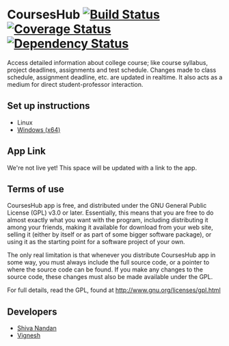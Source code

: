 # CoursesHub [![Build Status](https://travis-ci.org/seekshiva/courses.png)](https://travis-ci.org/seekshiva/courses) [![Coverage Status](https://coveralls.io/repos/seekshiva/courses/badge.png)](https://coveralls.io/r/seekshiva/courses) [![Dependency Status](https://gemnasium.com/seekshiva/courses.png)](https://gemnasium.com/seekshiva/courses)

Access detailed information about college course; like course syllabus, project deadlines, assignments and test schedule. Changes made to class schedule, assignment deadline, etc. are updated in realtime. It also acts as a medium for direct student-professor interaction.

## Set up instructions

* Linux
* [Windows (x64)](https://github.com/seekshiva/courses/wiki/Setup-on-Windows-\(x64\))

## App Link

We're not live yet! This space will be updated with a link to the app.

## Terms of use

CoursesHub app is free, and distributed under the GNU General Public License (GPL) v3.0 or later. Essentially, this means that you are free to do almost exactly what you want with the program, including distributing it among your friends, making it available for download from your web site, selling it (either by itself or as part of some bigger software package), or using it as the starting point for a software project of your own.

The only real limitation is that whenever you distribute CoursesHub app in some way, you must always include the full source code, or a pointer to where the source code can be found. If you make any changes to the source code, these changes must also be made available under the GPL.

For full details, read the GPL, found at http://www.gnu.org/licenses/gpl.html


## Developers

* [Shiva Nandan](https://github.com/seekshiva)
* [Vignesh](https://github.com/nobelium)
